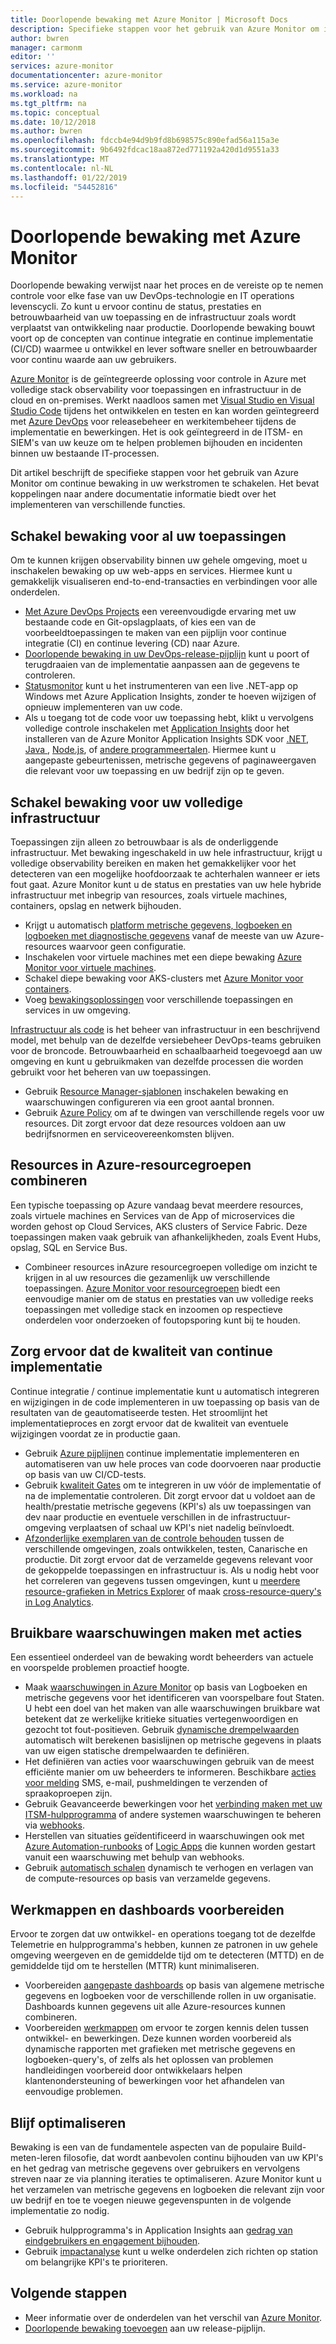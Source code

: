 ```yaml
---
title: Doorlopende bewaking met Azure Monitor | Microsoft Docs
description: Specifieke stappen voor het gebruik van Azure Monitor om in te schakelen voor continue bewaking in uw werkstromen beschreven.
author: bwren
manager: carmonm
editor: ''
services: azure-monitor
documentationcenter: azure-monitor
ms.service: azure-monitor
ms.workload: na
ms.tgt_pltfrm: na
ms.topic: conceptual
ms.date: 10/12/2018
ms.author: bwren
ms.openlocfilehash: fdccb4e94d9b9fd8b698575c890efad56a115a3e
ms.sourcegitcommit: 9b6492fdcac18aa872ed771192a420d1d9551a33
ms.translationtype: MT
ms.contentlocale: nl-NL
ms.lasthandoff: 01/22/2019
ms.locfileid: "54452816"
---
```

# <a name="continuous-monitoring-with-azure-monitor"></a>Doorlopende bewaking met Azure Monitor

Doorlopende bewaking verwijst naar het proces en de vereiste op te nemen controle voor elke fase van uw DevOps-technologie en IT operations levenscycli. Zo kunt u ervoor continu de status, prestaties en betrouwbaarheid van uw toepassing en de infrastructuur zoals wordt verplaatst van ontwikkeling naar productie. Doorlopende bewaking bouwt voort op de concepten van continue integratie en continue implementatie (CI/CD) waarmee u ontwikkel en lever software sneller en betrouwbaarder voor continu waarde aan uw gebruikers.

[Azure Monitor](overview.md) is de geïntegreerde oplossing voor controle in Azure met volledige stack observability voor toepassingen en infrastructuur in de cloud en on-premises. Werkt naadloos samen met [Visual Studio en Visual Studio Code](https://visualstudio.microsoft.com/) tijdens het ontwikkelen en testen en kan worden geïntegreerd met [Azure DevOps](/azure/devops/user-guide/index) voor releasebeheer en werkitembeheer tijdens de implementatie en bewerkingen. Het is ook geïntegreerd in de ITSM- en SIEM's van uw keuze om te helpen problemen bijhouden en incidenten binnen uw bestaande IT-processen.

Dit artikel beschrijft de specifieke stappen voor het gebruik van Azure Monitor om continue bewaking in uw werkstromen te schakelen. Het bevat koppelingen naar andere documentatie informatie biedt over het implementeren van verschillende functies.


## <a name="enable-monitoring-for-all-your-applications"></a>Schakel bewaking voor al uw toepassingen
Om te kunnen krijgen observability binnen uw gehele omgeving, moet u inschakelen bewaking op uw web-apps en services. Hiermee kunt u gemakkelijk visualiseren end-to-end-transacties en verbindingen voor alle onderdelen.

- [Met Azure DevOps Projects](../devops-project/overview.md) een vereenvoudigde ervaring met uw bestaande code en Git-opslagplaats, of kies een van de voorbeeldtoepassingen te maken van een pijplijn voor continue integratie (CI) en continue levering (CD) naar Azure.
- [Doorlopende bewaking in uw DevOps-release-pijplijn](../azure-monitor/app/continuous-monitoring.md) kunt u poort of terugdraaien van de implementatie aanpassen aan de gegevens te controleren.
- [Statusmonitor](../azure-monitor/app/monitor-performance-live-website-now.md) kunt u het instrumenteren van een live .NET-app op Windows met Azure Application Insights, zonder te hoeven wijzigen of opnieuw implementeren van uw code.
- Als u toegang tot de code voor uw toepassing hebt, klikt u vervolgens volledige controle inschakelen met [Application Insights](../azure-monitor/app/app-insights-overview.md) door het installeren van de Azure Monitor Application Insights SDK voor [.NET](../azure-monitor/learn/quick-monitor-portal.md), [Java ](../azure-monitor/learn/java-quick-start.md), [Node.js](../azure-monitor/learn/nodejs-quick-start.md), of [andere programmeertalen](../azure-monitor/app/platforms.md). Hiermee kunt u aangepaste gebeurtenissen, metrische gegevens of paginaweergaven die relevant voor uw toepassing en uw bedrijf zijn op te geven.



## <a name="enable-monitoring-for-your-entire-infrastructure"></a>Schakel bewaking voor uw volledige infrastructuur
Toepassingen zijn alleen zo betrouwbaar is als de onderliggende infrastructuur. Met bewaking ingeschakeld in uw hele infrastructuur, krijgt u volledige observability bereiken en maken het gemakkelijker voor het detecteren van een mogelijke hoofdoorzaak te achterhalen wanneer er iets fout gaat. Azure Monitor kunt u de status en prestaties van uw hele hybride infrastructuur met inbegrip van resources, zoals virtuele machines, containers, opslag en netwerk bijhouden.

- Krijgt u automatisch [platform metrische gegevens, logboeken en logboeken met diagnostische gegevens](platform/data-sources.md) vanaf de meeste van uw Azure-resources waarvoor geen configuratie.
- Inschakelen voor virtuele machines met een diepe bewaking [Azure Monitor voor virtuele machines](insights/vminsights-overview.md).
-  Schakel diepe bewaking voor AKS-clusters met [Azure Monitor voor containers](insights/container-insights-overview.md).
- Voeg [bewakingsoplossingen](insights/solutions-inventory.md) voor verschillende toepassingen en services in uw omgeving.


[Infrastructuur als code](/azure/devops/learn/what-is-infrastructure-as-code) is het beheer van infrastructuur in een beschrijvend model, met behulp van de dezelfde versiebeheer DevOps-teams gebruiken voor de broncode. Betrouwbaarheid en schaalbaarheid toegevoegd aan uw omgeving en kunt u gebruikmaken van dezelfde processen die worden gebruikt voor het beheren van uw toepassingen.

-  Gebruik [Resource Manager-sjablonen](platform/template-workspace-configuration.md) inschakelen bewaking en waarschuwingen configureren via een groot aantal bronnen.
- Gebruik [Azure Policy](../governance/policy/overview.md) om af te dwingen van verschillende regels voor uw resources. Dit zorgt ervoor dat deze resources voldoen aan uw bedrijfsnormen en serviceovereenkomsten blijven. 


##  <a name="combine-resources-in-azure-resource-groups"></a>Resources in Azure-resourcegroepen combineren
Een typische toepassing op Azure vandaag bevat meerdere resources, zoals virtuele machines en Services van de App of microservices die worden gehost op Cloud Services, AKS clusters of Service Fabric. Deze toepassingen maken vaak gebruik van afhankelijkheden, zoals Event Hubs, opslag, SQL en Service Bus.

- Combineer resources inAzure resourcegroepen volledige om inzicht te krijgen in al uw resources die gezamenlijk uw verschillende toepassingen. [Azure Monitor voor resourcegroepen](../azure-monitor/insights/resource-group-insights.md) biedt een eenvoudige manier om de status en prestaties van uw volledige reeks toepassingen met volledige stack en inzoomen op respectieve onderdelen voor onderzoeken of foutopsporing kunt bij te houden.

## <a name="ensure-quality-through-continuous-deployment"></a>Zorg ervoor dat de kwaliteit van continue implementatie
Continue integratie / continue implementatie kunt u automatisch integreren en wijzigingen in de code implementeren in uw toepassing op basis van de resultaten van de geautomatiseerde testen. Het stroomlijnt het implementatieproces en zorgt ervoor dat de kwaliteit van eventuele wijzigingen voordat ze in productie gaan.


- Gebruik [Azure pijplijnen](/azure/devops/pipelines) continue implementatie implementeren en automatiseren van uw hele proces van code doorvoeren naar productie op basis van uw CI/CD-tests.
- Gebruik [kwaliteit Gates](/azure/devops/pipelines/release/approvals/gates) om te integreren in uw vóór de implementatie of na de implementatie controleren. Dit zorgt ervoor dat u voldoet aan de health/prestatie metrische gegevens (KPI's) als uw toepassingen van dev naar productie en eventuele verschillen in de infrastructuur-omgeving verplaatsen of schaal uw KPI's niet nadelig beïnvloedt.
- [Afzonderlijke exemplaren van de controle behouden](../azure-monitor/app/separate-resources.md) tussen de verschillende omgevingen, zoals ontwikkelen, testen, Canarische en productie. Dit zorgt ervoor dat de verzamelde gegevens relevant voor de gekoppelde toepassingen en infrastructuur is. Als u nodig hebt voor het correleren van gegevens tussen omgevingen, kunt u [meerdere resource-grafieken in Metrics Explorer](../azure-monitor/platform/metrics-charts.md) of maak [cross-resource-query's in Log Analytics](log-query/cross-workspace-query.md).


## <a name="create-actionable-alerts-with-actions"></a>Bruikbare waarschuwingen maken met acties
Een essentieel onderdeel van de bewaking wordt beheerders van actuele en voorspelde problemen proactief hoogte. 

- Maak [waarschuwingen in Azure Monitor](../azure-monitor/platform/alerts-overview.md) op basis van Logboeken en metrische gegevens voor het identificeren van voorspelbare fout Staten. U hebt een doel van het maken van alle waarschuwingen bruikbare wat betekent dat ze werkelijke kritieke situaties vertegenwoordigen en gezocht tot fout-positieven. Gebruik [dynamische drempelwaarden](platform/alerts-dynamic-thresholds.md) automatisch wilt berekenen basislijnen op metrische gegevens in plaats van uw eigen statische drempelwaarden te definiëren. 
- Het definiëren van acties voor waarschuwingen gebruik van de meest efficiënte manier om uw beheerders te informeren. Beschikbare [acties voor melding](platform/action-groups.md#create-an-action-group-by-using-the-azure-portal) SMS, e-mail, pushmeldingen te verzenden of spraakoproepen zijn.
- Gebruik Geavanceerde bewerkingen voor het [verbinding maken met uw ITSM-hulpprogramma](platform/itsmc-overview.md) of andere systemen waarschuwingen te beheren via [webhooks](platform/activity-log-alerts-webhook.md).
- Herstellen van situaties geïdentificeerd in waarschuwingen ook met [Azure Automation-runbooks](../automation/automation-webhooks.md) of [Logic Apps](/connectors/custom-connectors/create-webhook-trigger) die kunnen worden gestart vanuit een waarschuwing met behulp van webhooks. 
- Gebruik [automatisch schalen](../azure-monitor/learn/tutorial-autoscale-performance-schedule.md) dynamisch te verhogen en verlagen van de compute-resources op basis van verzamelde gegevens.

## <a name="prepare-dashboards-and-workbooks"></a>Werkmappen en dashboards voorbereiden
Ervoor te zorgen dat uw ontwikkel- en operations toegang tot de dezelfde Telemetrie en hulpprogramma's hebben, kunnen ze patronen in uw gehele omgeving weergeven en de gemiddelde tijd om te detecteren (MTTD) en de gemiddelde tijd om te herstellen (MTTR) kunt minimaliseren.

- Voorbereiden [aangepaste dashboards](../azure-monitor/learn/tutorial-app-dashboards.md) op basis van algemene metrische gegevens en logboeken voor de verschillende rollen in uw organisatie. Dashboards kunnen gegevens uit alle Azure-resources kunnen combineren.
- Voorbereiden [werkmappen](../azure-monitor/app/usage-workbooks.md) om ervoor te zorgen kennis delen tussen ontwikkel- en bewerkingen. Deze kunnen worden voorbereid als dynamische rapporten met grafieken met metrische gegevens en logboeken-query's, of zelfs als het oplossen van problemen handleidingen voorbereid door ontwikkelaars helpen klantenondersteuning of bewerkingen voor het afhandelen van eenvoudige problemen.

## <a name="continuously-optimize"></a>Blijf optimaliseren
 Bewaking is een van de fundamentele aspecten van de populaire Build-meten-leren filosofie, dat wordt aanbevolen continu bijhouden van uw KPI's en het gedrag van metrische gegevens over gebruikers en vervolgens streven naar ze via planning iteraties te optimaliseren. Azure Monitor kunt u het verzamelen van metrische gegevens en logboeken die relevant zijn voor uw bedrijf en toe te voegen nieuwe gegevenspunten in de volgende implementatie zo nodig.

- Gebruik hulpprogramma's in Application Insights aan [gedrag van eindgebruikers en engagement bijhouden](../azure-monitor/learn/tutorial-users.md).
- Gebruik [impactanalyse](../azure-monitor/app/usage-impact.md) kunt u welke onderdelen zich richten op station om belangrijke KPI's te prioriteren.


## <a name="next-steps"></a>Volgende stappen

- Meer informatie over de onderdelen van het verschil van [Azure Monitor](overview.md).
- [Doorlopende bewaking toevoegen](../azure-monitor/app/continuous-monitoring.md) aan uw release-pijplijn.